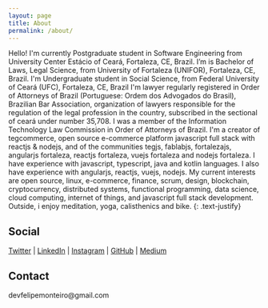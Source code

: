 ```yaml
---
layout: page
title: About
permalink: /about/
---
```


Hello!
I'm currently Postgraduate student in Software Engineering from University Center Estácio of Ceará, Fortaleza, CE, Brazil.
I’m is Bachelor of Laws, Legal Science, from University of Fortaleza (UNIFOR), Fortaleza, CE, Brazil.
I'm Undergraduate student in Social Science, from Federal University of Ceará (UFC), Fortaleza, CE, Brazil
I'm lawyer regularly registered in Order of Attorneys of Brazil (Portuguese: Ordem dos Advogados do Brasil), Brazilian Bar Association, organization of lawyers responsible for the regulation of the legal profession in the country, subscribed in the sectional of ceará under number 35,708.
I was a member of the Information Technology Law Commission in Order of Attorneys of Brazil.
I'm a creator of tegcommerce, open source e-commerce platform javascript full stack with reactjs & nodejs, and of the communities tegjs, fablabjs, fortalezajs, angularjs fortaleza, reactjs fortaleza, vuejs fortaleza and nodejs fortaleza.
I have experience with javascript, typescript, java and kotlin languages.
I also have experience with angularjs, reactjs, vuejs, nodejs.
My current interests are open source, linux, e-commerce, finance, scrum, design, blockchain, cryptocurrency, distributed systems, functional programming, data science, cloud computing, internet of things, and javascript full stack development.
Outside, i enjoy meditation, yoga, calisthenics and bike.
{: .text-justify}

<h2>Social</h2>
<a href="http://twitter.com/devfelipemonteiro">Twitter</a> |
<a href="https://www.linkedin.com/in/devfelipemonteiro">LinkedIn</a> |
<a href="http://instagram.com/devfelipemonteiro">Instagram</a> |
<a href="http://github.com/devfelipemonteiro/">GitHub</a> |
<a href="https://medium.com/@devfelipemonteiro">Medium</a>

<h2>Contact</h2>
devfelipemonteiro@gmail.com